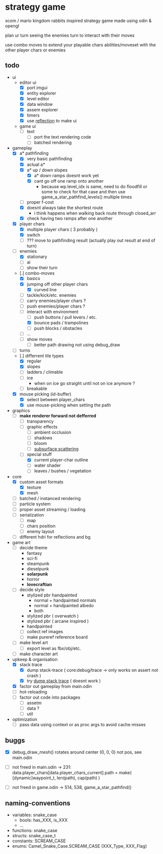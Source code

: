 # strategy game

xcom / mario kingdom rabbits inspired strategy game made using odin & opengl

plan ur turn seeing the enemies turn to interact with their moves

use combo moves to extend your playable chars abilities/moveset with the other player chars or enemies

## todo
  * ui
    - editor ui
      - [X] port imgui 
      - [X] entity explorer
      - [X] level editor
      - [X] data window
      - [X] assem explorer 
      - [X] timers
      - [X] use [reflection](https://pkg.odin-lang.org/core/reflect/) to make ui
    - game ui
      - [ ] text
        - [ ] port the text rendering code
        - [ ] batched rendering
  * gameplay
    - [X] a* pathfinding
      - [X] very basic pathfinding
      - [X] actual a*
      - [X] a* up / down slopes
        - [X] a* down ramps doesnt work yet
        - [X] cant go off one ramp onto another
          - because wp.level_idx is same, need to do floodfill or some to check for that case
            and then use game_a_star_pathfind_levels() multiple times
      - [ ] proper f-cost 
      - [X] doesnt always take the shortest route
        - i think happens when walking back route through closed_arr
      - [X] check having two ramps after one another
    - [X] player chars
      - [X] multiple player chars ( 3 probably )
      - [X] switch
      - [ ] ??? move to pathfinding result (actually play out result at end of turn)
    - [ ] enemies
      - [X] stationary
      - [ ] ai
      - [ ] show their turn
    - [.] combo-moves
      - [X] basics
      - [X] jumping off other player chars
        - [X] curved line
      - [ ] tackle/kick/etc. enemies
      - [ ] carry enemies/player chars ?
      - [ ] push enemies/player chars ?
      - [ ] interact with environment
        - [ ] push buttons / pull levers / etc.
        - [X] bounce pads / trampolines
        - [ ] push blocks / obstacles
      - [ ] ...
      - [ ] show moves
        - [ ] better path drawing not using debug_draw
    - [ ] turns
    - [.] differrent tile types
      - [X] regular
      - [X] slopes
      - [ ] ladders / climable
      - [ ] ice
        - when on ice go straight until not on ice anymore ?
      - [ ] breakable
    - [X] mouse picking (id-buffer) 
      - [X] select between player_chars
      - [X] use mouse-picking when setting the path
  * graphics
    - [ ] __make renderer forward not defferred__
      - [ ] transparency
      - [ ] graphic effects
        - [ ] ambient occlusion
        - [ ] shadows
        - [ ] bloom
        - [ ] [subsurface scattering](https://www.youtube.com/watch?v=wfPoVnBFv-0)
      - [ ] special stuff
        - [X] current player-char outline
        - [ ] water shader
        - [ ] leaves / bushes / vegetation
  * core
    - [X] custom asset formats
      - [X] texture
      - [X] mesh
    - [ ] batched / instanced rendering
    - [ ] particle system
    - [ ] proper asset streaming / loading
    - [ ] serialization
      - [ ] map
      - [ ] chars position
      - [ ] enemy layout
    - [ ] different hdri for reflections and bg
  * game art
    - [ ] decide theme
      - fantasy
      - sci-fi
      - steampunk
      - dieselpunk
      - __solarpunk__
      - horror
      - __lovecraftian__
    - [ ] decide style
      - stylized pbr handpainted
        - normal + handpainted normals
        - normal + handpainted albedo
        - both
      - stylized pbr ( overwatch )
      - stylized pbr ( arcane inspired )
      - handpainted
      - [ ] collect ref images 
      - [ ] make pureref reference board
    - [ ] make level art
      - [ ] export level as fbx/obj/etc.
    - [ ] make character art
  * upkeep & organisation 
    - [X] stack trace
      - [X] dump stack-trace ( core:debug/trace -> only works on assert not crash )
      - [X] try [dump stack trace](https://github.com/DaseinPhaos/pdb) ( doesnt work )
    - [X] factor out gameplay from main.odin 
    - [ ] hot-reloading
    - [ ] factor out code into packages 
      - [ ] assetm
      - [ ] data ? 
      - [ ] util
  * optimization
    - [ ] pass data using context or as proc args to avoid cache misses

## buggs
  - [X] debug_draw_mesh() rotates around center (0, 0, 0) not pos, see main.odin
  - [ ] not freed in main.odin -> 231: data.player_chars[data.player_chars_current].path = make( [dynamic]waypoint_t, len(path), cap(path) )
  - [ ] not freed in game.odin -> 514, 538, game_a_star_pathfind()  


## naming-conventions
  - variables: snake_case
    - bools: has_XXX, is_XXX
    - ...
  - functions: snake_case
  - structs:   snake_case_t
  - constants: SCREAM_CASE
  - enums:     Camel_Snake_Case.SCREAM_CASE (XXX_Type, XXX_Flag) 
